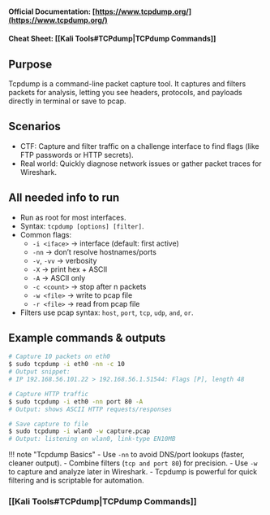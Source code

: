 #### Official Documentation: [https://www.tcpdump.org/](https://www.tcpdump.org/)
#### Cheat Sheet: [[Kali Tools#TCPdump|TCPdump Commands]]
## Purpose
Tcpdump is a command-line packet capture tool. It captures and filters packets for analysis, letting you see headers, protocols, and payloads directly in terminal or save to pcap.

## Scenarios
- CTF: Capture and filter traffic on a challenge interface to find flags (like FTP passwords or HTTP secrets).  
- Real world: Quickly diagnose network issues or gather packet traces for Wireshark.

## All needed info to run
- Run as root for most interfaces.  
- Syntax: `tcpdump [options] [filter]`.  
- Common flags:
  - `-i <iface>` → interface (default: first active)  
  - `-nn` → don’t resolve hostnames/ports  
  - `-v`, `-vv` → verbosity  
  - `-X` → print hex + ASCII  
  - `-A` → ASCII only  
  - `-c <count>` → stop after n packets  
  - `-w <file>` → write to pcap file  
  - `-r <file>` → read from pcap file  
- Filters use pcap syntax: `host`, `port`, `tcp`, `udp`, `and`, `or`.

## Example commands & outputs
```bash
# Capture 10 packets on eth0
$ sudo tcpdump -i eth0 -nn -c 10
# Output snippet:
# IP 192.168.56.101.22 > 192.168.56.1.51544: Flags [P], length 48

# Capture HTTP traffic
$ sudo tcpdump -i eth0 -nn port 80 -A
# Output: shows ASCII HTTP requests/responses

# Save capture to file
$ sudo tcpdump -i wlan0 -w capture.pcap
# Output: listening on wlan0, link-type EN10MB
```

!!! note "Tcpdump Basics"
	- Use `-nn` to avoid DNS/port lookups (faster, cleaner output).
	- Combine filters (`tcp and port 80`) for precision.
	- Use `-w` to capture and analyze later in Wireshark.
	- Tcpdump is powerful for quick filtering and is scriptable for automation.

### [[Kali Tools#TCPdump|TCPdump Commands]]